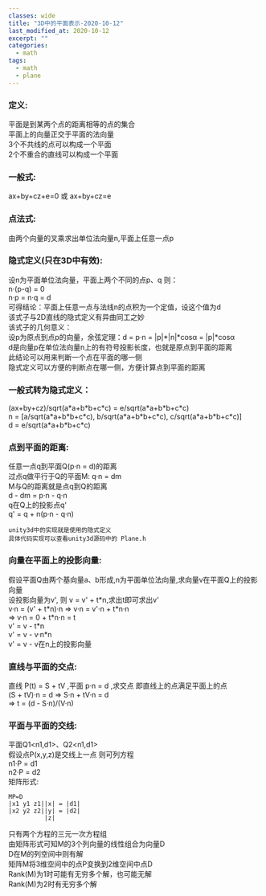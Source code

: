 ```yaml
---
classes: wide
title: "3D中的平面表示-2020-10-12"
last_modified_at: 2020-10-12
excerpt: ""
categories:
  - math
tags:
  - math
  - plane
---
```


### 定义:
平面是到某两个点的距离相等的点的集合  
平面上的向量正交于平面的法向量  
3个不共线的点可以构成一个平面  
2个不重合的直线可以构成一个平面  

### 一般式:
ax+by+cz+e=0 或 ax+by+cz=e 

### 点法式:
由两个向量的叉乘求出单位法向量n,平面上任意一点p

### 隐式定义(只在3D中有效):
设n为平面单位法向量，平面上两个不同的点p、q 则：  
n·(p-q) = 0  
n·p = n·q = d  
可得结论：平面上任意一点与法线n的点积为一个定值，设这个值为d  
该式子与2D直线的隐式定义有异曲同工之妙  
该式子的几何意义：  
设p为原点到点p的向量，余弦定理：d = p·n = |p|\*|n|\*cosα = |p|\*cosα  
d是向量p在单位法向量n上的有符号投影长度，也就是原点到平面的距离  
此结论可以用来判断一个点在平面的哪一侧  
隐式定义可以方便的判断点在哪一侧，方便计算点到平面的距离

### 一般式转为隐式定义：
(ax+by+cz)/sqrt(a\*a+b\*b+c\*c) = e/sqrt(a\*a+b\*b+c\*c)  
n = [a/sqrt(a\*a+b\*b+c\*c), b/sqrt(a\*a+b\*b+c\*c), c/sqrt(a\*a+b\*b+c\*c)]  
d = e/sqrt(a\*a+b\*b+c\*c)

### 点到平面的距离:
任意一点q到平面Q(p·n = d)的距离  
过点q做平行于Q的平面M: q·n = dm  
M与Q的距离就是点q到Q的距离  
d - dm = p·n - q·n  
q在Q上的投影点q'  
q' = q + n(p·n - q·n)  

```
unity3d中的实现就是使用的隐式定义
具体代码实现可以查看unity3d源码中的 Plane.h
```

### 向量在平面上的投影向量:
假设平面Q由两个基向量a、b形成,n为平面单位法向量,求向量v在平面Q上的投影向量  
设投影向量为v', 则 v = v' + t\*n,求出t即可求出v'  
v·n = (v' + t\*n)·n  =>  v·n = v'·n + t\*n·n  
=>  v·n = 0 + t\*n·n = t  
v' = v - t\*n  
v' = v - v·n\*n  
v' = v - v在n上的投影向量

### 直线与平面的交点:
直线 P(t) = S + tV  ,平面 p·n = d  ,求交点 即直线上的点满足平面上的点  
(S + tV)·n = d  =>  S·n + tV·n = d  
=>  t = (d - S·n)/(V·n)  


### 平面与平面的交线:
平面Q1<n1,d1>、Q2<n1,d1>  
假设点P(x,y,z)是交线上一点  则可列方程  
n1·P = d1  
n2·P = d2  
矩阵形式:   
```
MP=D
|x1 y1 z1||x| = |d1|
|x2 y2 z2||y| = |d2|
          |z|
```
只有两个方程的三元一次方程组  
由矩阵形式可知M的3个列向量的线性组合为向量D  
D在M的列空间中则有解  
矩阵M将3维空间中的点P变换到2维空间中点D  
Rank(M)为1时可能有无穷多个解，也可能无解  
Rank(M)为2时有无穷多个解  